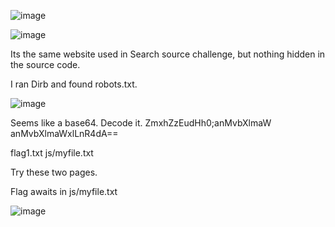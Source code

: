 ![image](https://github.com/user-attachments/assets/93858837-312d-42eb-8652-66fcc2e5977c)

![image](https://github.com/user-attachments/assets/60eea86e-bb3f-4e72-95db-3b1c95863263)

Its the same website used in Search source challenge, but nothing hidden in the source code.

I ran Dirb and found robots.txt.

![image](https://github.com/user-attachments/assets/053afd82-8e5a-4c3e-be5d-7d3ea846408b)

Seems like a base64. Decode it.
ZmxhZzEudHh0;anMvbXlmaW
anMvbXlmaWxlLnR4dA==

flag1.txt
js/myfile.txt

Try these two pages.

Flag awaits in js/myfile.txt

![image](https://github.com/user-attachments/assets/83782a0e-3f0e-462d-a9d1-b29db305ffd1)




